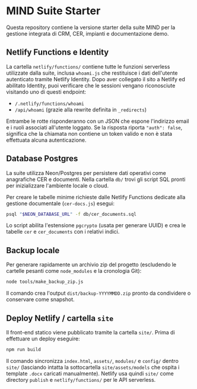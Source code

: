 # MIND Suite Starter

Questa repository contiene la versione starter della suite MIND per la gestione integrata di CRM, CER, impianti e documentazione demo.

## Netlify Functions e Identity

La cartella `netlify/functions/` contiene tutte le funzioni serverless utilizzate dalla suite, inclusa `whoami.js` che restituisce i dati dell'utente autenticato tramite Netlify Identity. Dopo aver collegato il sito a Netlify ed abilitato Identity, puoi verificare che le sessioni vengano riconosciute visitando uno di questi endpoint:

* `/.netlify/functions/whoami`
* `/api/whoami` (grazie alla rewrite definita in `_redirects`)

Entrambe le rotte risponderanno con un JSON che espone l'indirizzo email e i ruoli associati all'utente loggato. Se la risposta riporta `"auth": false`, significa che la chiamata non contiene un token valido e non è stata effettuata alcuna autenticazione.

## Database Postgres

La suite utilizza Neon/Postgres per persistere dati operativi come anagrafiche CER e documenti. Nella cartella `db/` trovi gli
script SQL pronti per inizializzare l'ambiente locale o cloud.

Per creare le tabelle minime richieste dalle Netlify Functions dedicate alla gestione documentale (`cer-docs.js`) esegui:

```bash
psql "$NEON_DATABASE_URL" -f db/cer_documents.sql
```

Lo script abilita l'estensione `pgcrypto` (usata per generare UUID) e crea le tabelle `cer` e `cer_documents` con i relativi
indici.

## Backup locale

Per generare rapidamente un archivio zip del progetto (escludendo le cartelle pesanti come `node_modules` e la cronologia Git):

```bash
node tools/make_backup_zip.js
```

Il comando crea l'output `dist/backup-YYYYMMDD.zip` pronto da condividere o conservare come snapshot.

## Deploy Netlify / cartella `site`

Il front-end statico viene pubblicato tramite la cartella `site/`. Prima di effettuare un deploy eseguire:

```bash
npm run build
```

Il comando sincronizza `index.html`, `assets/`, `modules/` e `config/` dentro `site/` (lasciando intatta la sottocartella `site/assets/models` che ospita i template `.docx` caricati manualmente). Netlify usa quindi `site/` come directory `publish` e `netlify/functions/` per le API serverless.
